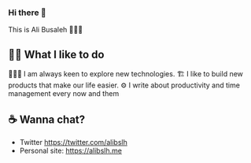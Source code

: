 ### Hi there 👋
This is Ali Busaleh 🙅🏽‍♂️

## 💪🏽 What I like to do
👨🏻‍💻 I am always keen to explore new technologies.
🏗 I like to build new products that make our life easier.
⚙️ I write about productivity and time management every now and them

## ☕️ Wanna chat?
- Twitter https://twitter.com/alibslh
- Personal site: https://alibslh.me
